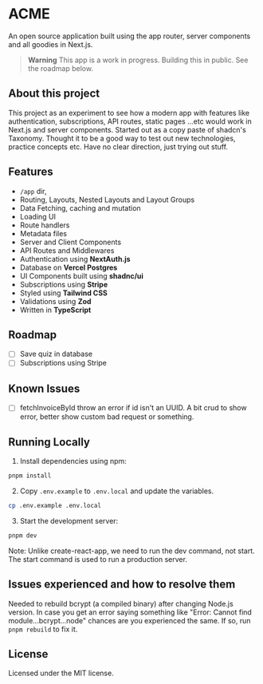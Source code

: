 # ACME

An open source application built using the app router, server components and all goodies in Next.js.

> **Warning**
> This app is a work in progress. Building this in public.
> See the roadmap below.

## About this project

This project as an experiment to see how a modern app with features like authentication, subscriptions, API routes, static pages ...etc would work in Next.js and server components. Started out as a copy paste of shadcn's Taxonomy.
Thought it to be a good way to test out new technologies, practice concepts etc. Have no clear direction, just trying out stuff.

## Features

- `/app` dir,
- Routing, Layouts, Nested Layouts and Layout Groups
- Data Fetching, caching and mutation
- Loading UI
- Route handlers
- Metadata files
- Server and Client Components
- API Routes and Middlewares
- Authentication using **NextAuth.js**
- Database on **Vercel Postgres**
- UI Components built using **shadnc/ui**
- Subscriptions using **Stripe**
- Styled using **Tailwind CSS**
- Validations using **Zod**
- Written in **TypeScript**

## Roadmap

- [ ] Save quiz in database
- [ ] Subscriptions using Stripe

## Known Issues

- [ ] fetchInvoiceById throw an error if id isn't an UUID. A bit crud to show error, better show custom bad request or something.

## Running Locally

1. Install dependencies using npm:

```sh
pnpm install
```

2. Copy `.env.example` to `.env.local` and update the variables.

```sh
cp .env.example .env.local
```

3. Start the development server:

```sh
pnpm dev
```

Note: Unlike create-react-app, we need to run the dev command, not start. The start command is used to run a production server.

## Issues experienced and how to resolve them

Needed to rebuild bcrypt (a compiled binary) after changing Node.js version. In case you get an error saying something like "Error: Cannot find module...bcrypt...node" chances are you experienced the same.
If so, run `pnpm rebuild` to fix it.

## License

Licensed under the MIT license.
